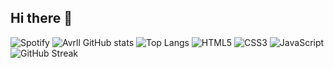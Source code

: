 ## Hi there 👋

<!--
**Akane-UX/Akane-UX** is a ✨ _special_ ✨ repository because its `README.md` (this file) appears on your GitHub profile.

Here are some ideas to get you started:

- 🔭 I’m currently working on ...
- 🌱 I’m currently learning ...
- 👯 I’m looking to collaborate on ...
- 🤔 I’m looking for help with ...
- 💬 Ask me about ...
- 📫 How to reach me: ...
- 😄 Pronouns: ...
- ⚡ Fun fact: ...
-->
![Spotify](https://novatorem.vercel.app/api/spotify)
![Avrll GitHub stats](https://github-readme-stats.vercel.app/api?username=Akane-UX&show_icons=true&theme=tokyonight)
![Top Langs](https://github-readme-stats.vercel.app/api/top-langs/?username=Akane-UX&layout=compact&theme=tokyonight)
![HTML5](https://img.shields.io/badge/Code-HTML5-orange?logo=html5)
![CSS3](https://img.shields.io/badge/Style-CSS3-blue?logo=css3)
![JavaScript](https://img.shields.io/badge/Code-JavaScript-yellow?logo=javascript)
![GitHub Streak](https://streak-stats.demolab.com?user=akari17&theme=tokyonight&hide_border=true)


